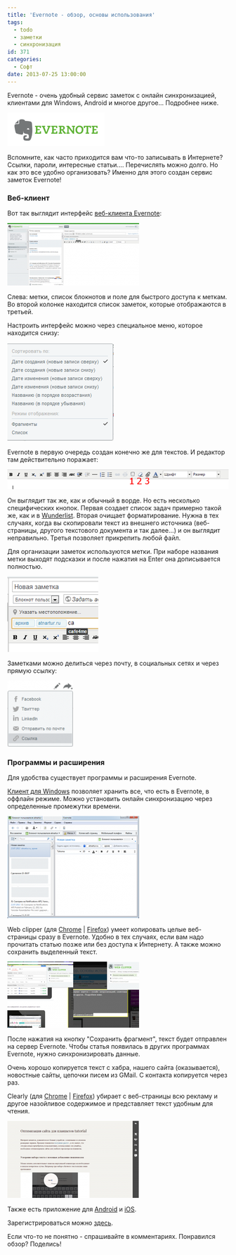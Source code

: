 ```yaml
---
title: 'Evernote - обзор, основы использования'
tags:
  - todo
  - заметки
  - синхронизация
id: 371
categories:
  - Софт
date: 2013-07-25 13:00:00
---
```


Evernote - очень удобный сервис заметок с онлайн синхронизацией, клиентами для Windows, Android и многое другое... Подробнее ниже. <!--more-->

[![](/content/2013/07/Image-0022.png)](/content/2013/07/Image-0022.png)

Вспомните, как часто приходится вам что-то записывать в Интернете? Ссылки, пароли, интересные статьи.... Перечислять можно долго. Но как это все удобно организовать? Именно для этого создан сервис заметок Evernote!

### Веб-клиент

Вот так выглядит интерфейс [веб-клиента Evernote](http://evernote.com):

[![Веб-клиент Evernote](/content/2013/07/Image-0061-300x142.png)](/content/2013/07/Image-0061.png)

Слева: метки, список блокнотов и поле для быстрого доступа к меткам. Во второй колонке находится список заметок, которые отображаются в третьей.

Настроить интерфейс можно через специальное меню, которое находится снизу:

[![Настройка веб-клиента](/content/2013/07/Image-0071.png)](/content/2013/07/Image-0071.png)

Evernote в первую очередь создан конечно же для текстов. И редактор там действительно поражает:

[![Evernote редактор](/content/2013/07/Image-0023.png)](/content/2013/07/Image-0023.png)

Он выглядит так же, как и обычный в ворде. Но есть несколько специфических кнопок. Первая создает список задач примерно такой же, как и в [Wunderlist](http://atnartur.ru/wunderlist-obzor/ "Wunderlist — обзор"). Вторая очищает форматирование. Нужна в тех случаях, когда вы скопировали текст из внешнего источника (веб-страницы, другого текстового документа и так далее...) и он выглядит неправильно. Третья позволяет прикрепить любой файл.

Для организации заметок используются метки. При наборе названия метки выходят подсказки и после нажатия на Enter она дописывается полностью. 

[![](/content/2013/07/Image-005.png)](/content/2013/07/Image-005.png)

Заметками можно делиться через почту, в социальных сетях и через прямую ссылку:

[![Поделиться](/content/2013/07/Image-0151-150x150.png)](/content/2013/07/Image-0151.png)

### Программы и расширения

Для удобства существует программы и расширения Evernote.

[Клиент для Windows](http://evernote.com/intl/ru/evernote/ "Скачать") позволяет хранить все, что есть в Evernote, в оффлайн режиме. Можно установить онлайн синхронизацию через определенные промежутки времени.

[![Evernote for Windows](/content/2013/07/Image-0121-300x232.png)](/content/2013/07/Image-0121.png)

Web clipper (для [Chrome](https://chrome.google.com/webstore/detail/evernote-web-clipper/pioclpoplcdbaefihamjohnefbikjilc "Скачать") | [Firefox](https://addons.mozilla.org/ru/firefox/addon/evernote-web-clipper/?src=search "Скачать")) умеет копировать целые веб-страницы сразу в Evernote. Удобно в тех случаях, если вам надо прочитать статью позже или без доступа к Интернету. А также можно сохранить выделенный текст.

[![Evernote Web Clipper](/content/2013/07/Image-0111-150x150.png)](/content/2013/07/Image-0111.png)[![Evernote Web Clipper](/content/2013/07/Image-0131-150x150.png)](/content/2013/07/Image-0131.png)

После нажатия на кнопку "Сохранить фрагмент", текст будет отправлен на сервер Evernote. Чтобы статья появилась в других программах Evernote, нужно синхронизировать данные.

Очень хорошо копируется текст с хабра, нашего сайта (оказывается), новостные сайты, цепочки писем из GMail. С контакта копируется через раз. 

Clearly (для [Chrome](https://chrome.google.com/webstore/detail/clearly/iooicodkiihhpojmmeghjclgihfjdjhj/related "Скачать") | [Firefox](https://addons.mozilla.org/ru/firefox/addon/clearly/?src=search "Скачать")) убирает с веб-страницы всю рекламу и другое назойливое содержимое и представляет текст удобным для чтения. 

[![Evernote Clearly](/content/2013/07/Image-0141-300x175.png)](/content/2013/07/Image-0141.png)

Также есть приложение для [Android](https://play.google.com/store/apps/details?id=com.evernote&hl=ru "Скачать") и [iOS](https://itunes.apple.com/ru/app/evernote/id281796108?mt=8 "Скачать").

Зарегистрироваться можно [здесь](http://evernote.com).

Если что-то не понятно - спрашивайте в комментариях. Понравился обзор? Поделись!